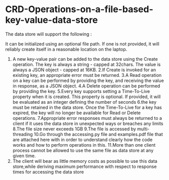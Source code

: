 # CRD-Operations-on-a-file-based-key-value-data-store
The data store will support the following :

It can be initialized using an optional file path. If one is not provided, it will reliably create itself in a reasonable location on the laptop.
1. A new key-value pair can be added to the data store using the Create operation. The key is always a string - capped at 32chars. The value is always a JSON object - capped at 16KB.
2.If Create is invoked for an existing key, an appropriate error must be returned.
3.A Read operation on a key can be performed by providing the key, and receiving the value in response, as a JSON object.
4.A Delete operation can be performed by providing the key.
5.Every key supports setting a Time-To-Live property when it is created. This property is optional. If provided, it will be evaluated as an integer defining the number of seconds 6.the key must be retained in the data store. Once the Time-To-Live for a key has expired, the key will no longer be available for Read or Delete operations.
7.Appropriate error responses must always be returned to a client if it uses the data store in unexpected ways or breaches any limits
8.The file size never exceeds 1GB
9.The file is accessed by multi-threading
10.Go through the accessing.py file and examples.pdf file that are attached here with in order to understand clearly how the code works and how to perform operations in this.
11.More than one client process cannot be allowed to use the same file as data store at any given time.
12. The client will bear as little memory costs as possible to use this data store,while deriving maximum performance with respect to response times for accessing the data store

